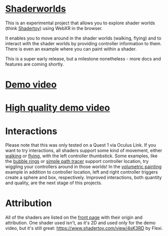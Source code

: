 # [Shaderworlds](https://shaderworlds.com)

This is an experimental project that allows you to explore shader worlds (think [Shadertoy](https://shadertoy.com)) using WebXR in the browser.

It enables you to move around in the shader worlds (walking, flying) and to interact with the shader worlds by providing controller information to them.
There is even an example where you can paint within a shader.

This is a super early release, but a milestone nonetheless - more docs and features are coming shortly.

# [Demo video](https://twitter.com/JureTriglav/status/1350609805740810240?s=20)
# [High quality demo video](https://www.youtube.com/watch?v=XoRwpPPUAbc&feature=youtu.be)

# Interactions

Please note that this was only tested on a Quest 1 via Oculus Link. If you want to try interactions, all shaders support some kind of movement, either [walking](https://shaderworlds.com/w.html?sculptureII) or [flying](https://shaderworlds.com/w.html?happyjumping), with the left controller thumbstick. Some examples, like the [bubble rings](https://shaderworlds.com/w.html?bubblerings) or [simple path tracer](https://shaderworlds.com/w.html?simplepathtracer) support controller location, try wiggling your controllers around in those worlds! In the [volumetric painting](https://shaderworlds.com/w.html?volumetricpainting) example in addition to controller location, left and right controller triggers create a sphere and box, respectively. Improved interactions, both quantity and quality, are the next stage of this projects.

# Attribution

All of the shaders are listed on the [front page](https://shaderworlds.com) with their origin and attribution. One shader used isn't, as it's 2D and used only for the demo video, but it's still great: https://www.shadertoy.com/view/4sK3RD by Flexi.

